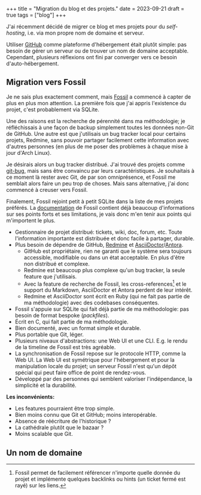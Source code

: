 +++
title = "Migration du blog et des projets."
date = 2023-09-21
draft = true
tags = ["blog"]
+++

J'ai récemment décidé de migrer ce blog et mes projets pour du *self-hosting*, i.e. via mon propre nom de domaine et serveur.

Utiliser [GitHub](https://github.com) comme plateforme d'hébergement était plutôt simple: pas besoin de gérer un serveur ou de trouver un nom de domaine acceptable. Cependant, plusieurs réflexions ont fini par converger vers ce besoin d'auto-hébergement.

## Migration vers Fossil

Je ne sais plus exactement comment, mais [Fossil](https://fossil-scm.org) a commencé à capter de plus en plus mon attention. La première fois que j'ai appris l'existence du projet, c'est probablement via SQLite.

Une des raisons est la recherche de pérennité dans ma méthodologie; je réfléchissais à une façon de backup simplement toutes les données non-Git de GitHub. Une autre est que j'utilisais un bug tracker local pour certains projets, Redmine, sans pouvoir partager facilement cette information avec d'autres personnes (en plus de me poser des problèmes à chaque mise à jour d'Arch Linux).

Je désirais alors un bug tracker distribué. J'ai trouvé des projets comme [git-bug](https://github.com/MichaelMure/git-bug), mais sans être convaincu par leurs caractéristiques. Je souhaitais à ce moment là rester avec Git, de par son omniprésence, et Fossil me semblait alors faire un peu trop de choses. Mais sans alternative, j'ai donc commencé à creuser vers Fossil.

Finalement, Fossil rejoint petit à petit SQLite dans la liste de mes projets préférés. La [documentation](https://fossil-scm.org/home/doc/trunk/www/permutedindex.html) de Fossil contient déjà beaucoup d'informations sur ses points forts et ses limitations, je vais donc m'en tenir aux points qui m'importent le plus.

- Gestionnaire de projet distribué: tickets, wiki, doc, forum, etc. Toute l'information importante est distribuée et donc facile à partager, durable.
- Plus besoin de dépendre de GitHub, [Redmine](https://www.redmine.org) et [AsciiDoctor](https://asciidoctor.org)/[Antora](https://antora.org).
  - GitHub est propriétaire, rien ne garanti que le système sera toujours accessible, modifiable ou dans un état acceptable. En plus d'être non distribué et complexe.
  - Redmine est beaucoup plus complexe qu'un bug tracker, la seule feature que j'utilisais.
  - Avec la feature de recherche de Fossil, les cross-references[^1] et le support du Markdown, AsciiDoctor et Antora perdent de leur intérêt.
  - Redmine et AsciiDoctor sont écrit en Ruby (qui ne fait pas partie de ma méthodologie) avec des codebases conséquentes.
- Fossil s'appuie sur SQLite qui fait déjà partie de ma méthodologie: pas besoin de format bespoke (*packfiles*).
- Écrit en C, qui fait partie de ma méthodologie.
- Bien documenté, avec un format simple et durable.
- Plus portable que Git, léger.
- Plusieurs niveaux d'abstractions: une Web UI et une CLI. E.g. le rendu de la timeline de Fossil est très agréable.
- La synchronisation de Fossil repose sur le protocole HTTP, comme la Web UI. La Web UI est symétrique pour l'hébergement et pour la manipulation locale du projet; un serveur Fossil n'est qu'un dépôt spécial qui peut faire office de point de rendez-vous.
- Développé par des personnes qui semblent valoriser l'indépendance, la simplicité et la durabilité.

[^1]: Fossil permet de facilement référencer n'importe quelle donnée du projet et implémente quelques backlinks ou hints (un ticket fermé est rayé) sur les liens.

**Les inconvénients:**

- Les features pourraient être trop simple.
- Bien moins connu que Git et GitHub; moins interopérable.
- Absence de réécriture de l'historique ?
- La cathédrale plutôt que le bazaar ?
- Moins scalable que Git.

## Un nom de domaine
